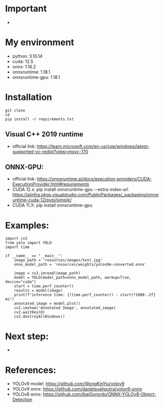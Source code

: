 # Important
- 

# My environment
- python: 3.10.14
- cuda: 12.5
- onnx: 1.16.2
- onnxruntime: 1.18.1
- onnxruntime-gpu: 1.18.1

# Installation
```
git clone 
cd 
pip install -r requirements.txt
```
## Visual C++ 2019 runtime
- official link: https://learn.microsoft.com/en-us/cpp/windows/latest-supported-vc-redist?view=msvc-170

## ONNX-GPU: 
- official link: https://onnxruntime.ai/docs/execution-providers/CUDA-ExecutionProvider.html#requirements
- CUDA 12.x: pip install onnxruntime-gpu --extra-index-url https://aiinfra.pkgs.visualstudio.com/PublicPackages/_packaging/onnxruntime-cuda-12/pypi/simple/
- CUDA 11.X: pip install onnxruntime-gpu

# Examples:

```
import cv2
from yolo import YOLO
import time

if __name__ == "__main__":
    image_path = 'resources/images/test.jpg'
    onnx_model_path = 'resources/weights/yolov9m-converted.onnx'
    
    image = cv2.imread(image_path)
    model = YOLO(model_path=onnx_model_path, warmup=True, device="cuda")
    start = time.perf_counter()
    results = model(image)
    print(f"inference time: {(time.perf_counter() - start)*1000:.2f} ms")
    annotated_image = model.plot()
    cv2.imshow('Annotated Image', annotated_image)
    cv2.waitKey(0)
    cv2.destroyAllWindows()
```

# Next step: 
- 

# References:
- YOLOv9 model: https://github.com/WongKinYiu/yolov9
- YOLOv9 onnx: https://github.com/danielsyahputra/yolov9-onnx
- YOLOv8 onnx: https://github.com/ibaiGorordo/ONNX-YOLOv8-Object-Detection